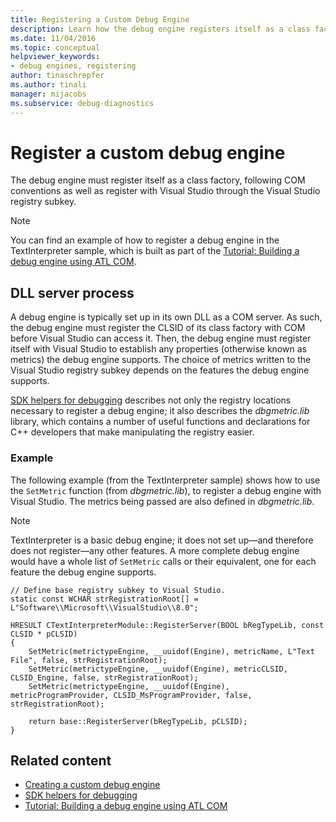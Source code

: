 ```yaml
---
title: Registering a Custom Debug Engine
description: Learn how the debug engine registers itself as a class factory, following COM conventions, as well as registering with Visual Studio through the registry.
ms.date: 11/04/2016
ms.topic: conceptual
helpviewer_keywords:
- debug engines, registering
author: tinaschrepfer
ms.author: tinali
manager: mijacobs
ms.subservice: debug-diagnostics
---
```

# Register a custom debug engine

The debug engine must register itself as a class factory, following COM conventions as well as register with Visual Studio through the Visual Studio registry subkey.

> [!NOTE]
> You can find an example of how to register a debug engine in the TextInterpreter sample, which is built as part of the [Tutorial: Building a debug engine using ATL COM](/previous-versions/bb147024(v=vs.90)).

## DLL server process
 A debug engine is typically set up in its own DLL as a COM server. As such, the debug engine must register the CLSID of its class factory with COM before Visual Studio can access it. Then, the debug engine must register itself with Visual Studio to establish any properties (otherwise known as metrics) the debug engine supports. The choice of metrics written to the Visual Studio registry subkey depends on the features the debug engine supports.

 [SDK helpers for debugging](../../extensibility/debugger/reference/sdk-helpers-for-debugging.md) describes not only the registry locations necessary to register a debug engine; it also describes the *dbgmetric.lib* library, which contains a number of useful functions and declarations for C++ developers that make manipulating the registry easier.

### Example
 The following example (from the TextInterpreter sample) shows how to use the `SetMetric` function (from *dbgmetric.lib*), to register a debug engine with Visual Studio. The metrics being passed are also defined in *dbgmetric.lib*.

> [!NOTE]
> TextInterpreter is a basic debug engine; it does not set up—and therefore does not register—any other features. A more complete debug engine would have a whole list of `SetMetric` calls or their equivalent, one for each feature the debug engine supports.

```
// Define base registry subkey to Visual Studio.
static const WCHAR strRegistrationRoot[] = L"Software\\Microsoft\\VisualStudio\\8.0";

HRESULT CTextInterpreterModule::RegisterServer(BOOL bRegTypeLib, const CLSID * pCLSID)
{
    SetMetric(metrictypeEngine, __uuidof(Engine), metricName, L"Text File", false, strRegistrationRoot);
    SetMetric(metrictypeEngine, __uuidof(Engine), metricCLSID, CLSID_Engine, false, strRegistrationRoot);
    SetMetric(metrictypeEngine, __uuidof(Engine), metricProgramProvider, CLSID_MsProgramProvider, false, strRegistrationRoot);

    return base::RegisterServer(bRegTypeLib, pCLSID);
}
```

## Related content
- [Creating a custom debug engine](../../extensibility/debugger/creating-a-custom-debug-engine.md)
- [SDK helpers for debugging](../../extensibility/debugger/reference/sdk-helpers-for-debugging.md)
- [Tutorial: Building a debug engine using ATL COM](/previous-versions/bb147024(v=vs.90))